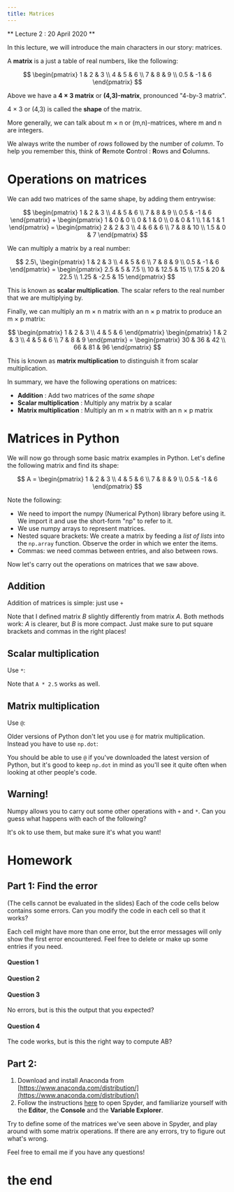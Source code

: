 ```yaml
---
title: Matrices
---
```


** Lecture 2 : 20 April 2020 **

In this lecture, we will introduce the main characters in our story: matrices.

A **matrix** is a just a table of real numbers, like the following:

$$
    \begin{pmatrix}
        1 & 2 & 3 \\ 4 & 5 & 6 \\ 7 & 8 & 9 \\ 0.5 & -1 & 6
    \end{pmatrix}
$$

Above we have a **4 × 3 matrix** or **(4,3)-matrix**, pronounced "4-by-3 matrix".

4 × 3 or (4,3) is called the **shape** of the matrix.

More generally, we can talk about m × n or (m,n)-matrices, where m and n are integers.

We always write the number of *rows* followed by the number of *column*. To help you remember this, think of **R**emote **C**ontrol : **R**ows and **C**olumns.



# Operations on matrices

We can add two matrices of the same shape, by adding them entrywise:

$$
    \begin{pmatrix}
        1 & 2 & 3 \\ 4 & 5 & 6 \\ 7 & 8 & 9 \\ 0.5 & -1 & 6
    \end{pmatrix}
    + 
    \begin{pmatrix}
        1 & 0 & 0 \\ 0 & 1 & 0 \\ 0 & 0 & 1 \\ 1 & 1 & 1
    \end{pmatrix}    
    =
    \begin{pmatrix}
        2 & 2 & 3 \\ 4 & 6 & 6 \\ 7 & 8 & 10 \\ 1.5 & 0 & 7
    \end{pmatrix}       
$$

We can multiply a matrix by a real number:

$$
    2.5\,
    \begin{pmatrix}
        1 & 2 & 3 \\ 4 & 5 & 6 \\ 7 & 8 & 9 \\ 0.5 & -1 & 6
    \end{pmatrix}
    =
    \begin{pmatrix}
        2.5 & 5 & 7.5 \\ 10 & 12.5 & 15 \\ 17.5 & 20 & 22.5 \\ 1.25 & -2.5 & 15
    \end{pmatrix}       
$$

This is known as **scalar multiplication**. The scalar refers to the real number that we are multiplying by.

Finally, we can multiply an m × n matrix with an n × p matrix to produce an m × p matrix: 

$$
    \begin{pmatrix}
        1 & 2 & 3
        \\
        4 & 5 & 6
    \end{pmatrix}
    \begin{pmatrix}
        1 & 2 & 3
        \\
        4 & 5 & 6
        \\
        7 & 8 & 9
    \end{pmatrix}
    = 
    \begin{pmatrix}
       30 & 36 & 42
       \\
       66 & 81 & 96
    \end{pmatrix}
$$

This is known as **matrix multiplication** to distinguish it from scalar multiplication.

In summary, we have the following operations on matrices:
- **Addition** : Add two matrices of the *same shape*
- **Scalar multiplication** : Multiply any matrix by a scalar
- **Matrix multiplication** : Multiply an m × n matrix with an n × p matrix

# Matrices in Python

We will now go through some basic matrix examples in Python. Let's define the following matrix and find its shape:

$$
    A = 
    \begin{pmatrix}
        1 & 2 & 3 \\ 4 & 5 & 6 \\ 7 & 8 & 9 \\ 0.5 & -1 & 6
    \end{pmatrix}
$$

<div class="python">
  <script type="text/x-sage">
import numpy as np

A = np.array([[  1,   2,   3],
              [  4,   5,   6],
              [  7,   8,   9],
              [0.5,  -1,   6]])

print(A.shape)
  </script>
</div>

Note the following:
- We need to import the numpy (Numerical Python) library before using it. We import it and use the short-form "np" to refer to it.
- We use numpy arrays to represent matrices.
- Nested square brackets: We create a matrix by feeding a *list of lists* into the ```np.array``` function. Observe the order in which we enter the items.
- Commas: we need commas between entries, and also between rows.

Now let's carry out the operations on matrices that we saw above.

## Addition

Addition of matrices is simple: just use ```+```


<div class="python">
  <script type="text/x-sage">
import numpy as np

A = np.array([[  1,   2,   3],
              [  4,   5,   6],
              [  7,   8,   9],
              [0.5,  -1,   6]])

B = np.array([[1,0,0], [0,1,0], [0,0,1], [1,1,1]])

print(A + B)
  </script>
</div>


Note that I defined matrix $B$ slightly differently from matrix $A$. Both methods work: $A$ is clearer, but $B$ is more compact. Just make sure to put square brackets and commas in the right places!

## Scalar multiplication

Use ```*```:

<div class="python">
  <script type="text/x-sage">
import numpy as np

A = np.array([[  1,   2,   3],
              [  4,   5,   6],
              [  7,   8,   9],
              [0.5,  -1,   6]])

print(2.5 * A)
  </script>
</div>


Note that ```A * 2.5``` works as well.

## Matrix multiplication

Use ```@```:

<div class="python">
  <script type="text/x-sage">
import numpy as np

A = np.array([[1,2,3], [4,5,6]])

B = np.array([[1,2,3],[4,5,6],[7,8,9]])

print(A @ B)
  </script>
</div>


Older versions of Python don't let you use ```@``` for matrix multiplication. Instead you have to use ```np.dot```:

<div class="python">
  <script type="text/x-sage">
import numpy as np

A = np.array([[1,2,3], [4,5,6]])

B = np.array([[1,2,3],[4,5,6],[7,8,9]])

print(np.dot(A,B))
  </script>
</div>

You should be able to use ```@``` if you've downloaded the latest version of Python, but it's good to keep ```np.dot``` in mind as you'll see it quite often when looking at other people's code.

## Warning!

Numpy allows you to carry out some other operations with ```+``` and ```*```. Can you guess what happens with each of the following?

<div class="python">
  <script type="text/x-sage">
import numpy as np

A = np.array([[1,2,3], [4,5,6]])

print(A + 1)
  </script>
</div>


<div class="python">
  <script type="text/x-sage">
import numpy as np

A = np.array([[1,2,3], [4,5,6]])
B = np.array([[1,0,2], [-2,1,0]])

print(A * B)
  </script>
</div>

It's ok to use them, but make sure it's what you want!

# Homework


## Part 1: Find the error
(The cells cannot be evaluated in the slides)
Each of the code cells below contains some errors. Can you modify the code in each cell so that it works? 

Each cell might have more than one error, but the error messages will only show the first error encountered. Feel free to delete  or make up some entries if you need.

#### Question 1
<div class="python">
  <script type="text/x-sage">
A = np.array([[1,2,3], [4,5,6]])

print(A)
  </script>
</div>

#### Question 2
<div class="python">
  <script type="text/x-sage">
import numpy as np

A = np.array([1,2,3], [4,5,6])

print(A)
  </script>
</div>

#### Question 3
No errors, but is this the output that you expected?
<div class="python">
  <script type="text/x-sage">
import numpy as np

A = np.array([[1,1,1], [1,1]])

print(A.shape)
  </script>
</div>

#### Question 4

The code works, but is this the right way to compute AB?

<div class="python">
  <script type="text/x-sage">
import numpy as np

A = np.array([[1,2], [3,4]])
B = np.array([[1,0],[0,1]])

print(A * B)
  </script>
</div>


## Part 2: 

1. Download and install Anaconda from [https://www.anaconda.com/distribution/](https://www.anaconda.com/distribution/)
1. Follow the instructions [here](https://www.edureka.co/blog/spyder-ide/) to open Spyder, and familiarize yourself with the **Editor**, the **Console** and the **Variable Explorer**.

Try to define some of the matrices we've seen above in Spyder, and play around with some matrix operations. If there are any errors, try to figure out what's wrong. 

Feel free to email me if you have any questions!

# the end
